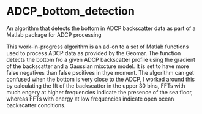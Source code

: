 # ADCP_bottom_detection
An algorithm that detects the bottom in ADCP backscatter data as part of a Matlab package for ADCP processing

This work-in-progress algorithm is an ad-on to a set of Matlab functions used to process ADCP data as provided by the Geomar. The function detects the bottom fro a given ADCP backscatter profile using the gradient of the backscatter and a Gaussian mixcture model. It is set to have more false negatives than false psoitives in thye moment. The algorithm can get confused when the bottom is very close to the ADCP, I worked around this by calculating the fft of the backscatter in the upper 30 bins, FFTs with much engery at higher frequencies indicate the presence of the sea floor, whereas FFTs with energy at low frequencies indicate open ocean backscatter conditions. 
